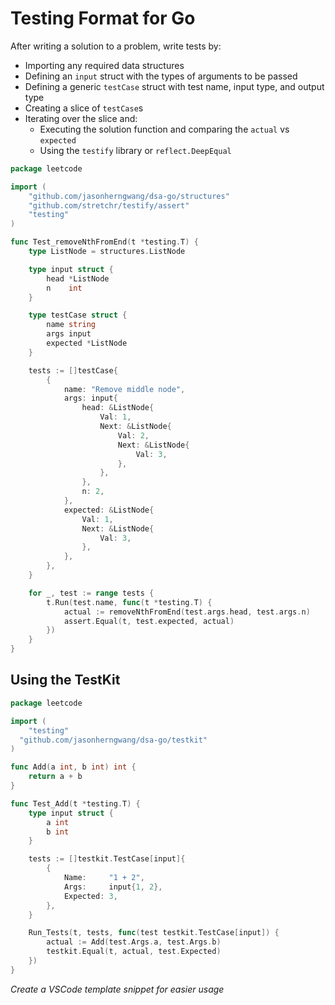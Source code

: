 # Testing Format for Go

After writing a solution to a problem, write tests by:
- Importing any required data structures
- Defining an `input` struct with the types of arguments to be passed
- Defining a generic `testCase` struct with test name, input type, and output type
- Creating a slice of `testCase`s
- Iterating over the slice and:
  - Executing the solution function and comparing the `actual` vs `expected`
  - Using the `testify` library or `reflect.DeepEqual`

```go
package leetcode

import (
	"github.com/jasonherngwang/dsa-go/structures"
	"github.com/stretchr/testify/assert"
	"testing"
)

func Test_removeNthFromEnd(t *testing.T) {
	type ListNode = structures.ListNode

	type input struct {
		head *ListNode
		n    int
	}

	type testCase struct {
		name string
		args input
		expected *ListNode
	}

	tests := []testCase{
		{
			name: "Remove middle node",
			args: input{
				head: &ListNode{
					Val: 1,
					Next: &ListNode{
						Val: 2,
						Next: &ListNode{
							Val: 3,
						},
					},
				},
				n: 2,
			},
			expected: &ListNode{
				Val: 1,
				Next: &ListNode{
					Val: 3,
				},
			},
		},
	}

	for _, test := range tests {
		t.Run(test.name, func(t *testing.T) {
			actual := removeNthFromEnd(test.args.head, test.args.n)
			assert.Equal(t, test.expected, actual)
		})
	}
}
```

## Using the TestKit

```go
package leetcode

import (
	"testing"
  "github.com/jasonherngwang/dsa-go/testkit"
)

func Add(a int, b int) int {
	return a + b
}

func Test_Add(t *testing.T) {
	type input struct {
		a int
		b int
	}

	tests := []testkit.TestCase[input]{
		{
			Name:     "1 + 2",
			Args:     input{1, 2},
			Expected: 3,
		},
	}

	Run_Tests(t, tests, func(test testkit.TestCase[input]) {
		actual := Add(test.Args.a, test.Args.b)
		testkit.Equal(t, actual, test.Expected)
	})
}
```

*Create a VSCode template snippet for easier usage*